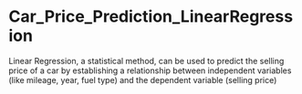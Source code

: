 # Car_Price_Prediction_LinearRegression
Linear Regression, a statistical method, can be used to predict the selling price of a car by establishing a relationship between independent variables (like mileage, year, fuel type) and the dependent variable (selling price)
